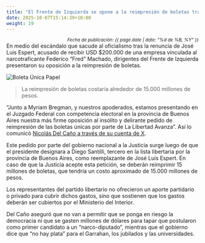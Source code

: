```yaml
---
title: "El Frente de Izquierda se opone a la reimpresión de boletas tras la salida de Espert"
date: 2025-10-07T15:14:39+10:00
weight: 19
---
```

<div align="right">
  <small><em>Fecha de publicación: {{ page.date | date: "%d de %B, %Y" }}</em></small>
</div>
En medio del escándalo que sacude al oficialismo tras la renuncia de José Luis Espert, acusado de recibir USD $200.000 de una empresa vinculada al narcotraficante Federico “Fred” Machado, dirigentes del Frente de Izquierda presentaron su oposición a la reimpresión de boletas.

![Boleta Única Papel](jajaj)
> La reimpresión de boletas costaría alrededor de 15.000 millones de pesos.

“Junto a Myriam Bregman, y nuestros apoderados, estamos presentando en el Juzgado Federal con competencia electoral en la provincia de Buenos Aires nuestra más firme oposición al insólito y delirante pedido de reimpresión de las boletas únicas por parte de La Libertad Avanza”. Así lo comunicó [Nicolás Del Caño a través de su cuenta de X](https://x.com/NicolasdelCano/status/1975547210809934148). 

Este pedido por parte del gobierno nacional a la Justicia surge luego de que el presidente designara a Diego Santilli, tercero en la lista libertaria por la provincia de Buenos Aires, como reemplazante de José Luis Espert. En caso de que la Justicia acepte esta petición, se deberán reimprimir 15 millones de boletas, que tendría un costo aproximado de 15.000 millones de pesos. 

Los representantes del partido libertario no ofrecieron un aporte partidario o privado para cubrir dichos gastos, sino que sostienen que los gastos deberán ser cubiertos por el Ministerio del Interior. 

Del Caño aseguró que no van a permitir que se ponga en riesgo la democracia ni que se gasten millones de dólares para tapar que postularon como primer candidato a un “narco-diputado”, mientras que el gobierno dice que “no hay plata” para el Garrahan, los jubilados y las universidades.

<!--Se subirá el 23 de octubre de 2025 -->
<!--Business advisory is the final tier of the accounting pyramid.-->
<!--more-->

<!--Business advisory involves reporting on performance as well as advising on strategic plans, risk assessment, and succession plans.

![Accounting Services](/images/austin-distel-nGc5RT2HmF0-unsplash.jpg)

# Objectives

Financial accounting and financial reporting are often used as synonyms.

1. According to International Financial Reporting Standards: the objective of financial reporting is:
2. To provide financial information that is useful to existing and potential investors, lenders and other creditors in making decisions about providing resources to the reporting entity.
3. According to the European Accounting Association:

## Relevance

Relevance is the capacity of the financial information to influence the decision of its users. The ingredients of relevance are the predictive value and confirmatory value. Materiality is a sub-quality of relevance.

> The ingredients of relevance are the predictive value and confirmatory value.

Information is considered material if its omission or misstatement could influence the economic decisions of users taken on the basis of the financial statements.

## Faithful Representation

Faithful representation means that the actual effects of the transactions shall be properly accounted for and reported in the financial statements. The words and numbers must match what really happened in the transaction. The ingredients of faithful representation are completeness, neutrality and free from error.

## Enhancing Qualitative Characteristics

### Verifiability

Verifiability implies consensus between the different knowledgeable and independent users of financial information. Such information must be supported by sufficient evidence to follow the principle of objectivity.

### Comparability

Comparability is the uniform application of accounting methods across entities in the same industry. The principle of consistency is under comparability. Consistency is the uniform application of accounting across points in time within an entity.

### Understandability

Understandability means that accounting reports should be expressed as clearly as possible and should be understood by those to whom the information is relevant.
Timeliness: Timeliness implies that financial information must be presented to the users before a decision is to be made.

---

## Statement of cash flows

The statement of cash flows considers the inputs and outputs in concrete cash within a stated period. The general template of a cash flow statement is as follows: Cash Inflow - Cash Outflow + Opening Balance = Closing Balance

| Cash Inflow | Outflow   | Opening Balance |
| ----------- | --------- | --------------- |
| _Monday_    | `Tuesday` | **Wednesday**   |
| 1           | 2         | 3               |

**Example 1:** in the beginning of September, Ellen started out with $5 in her bank account. During that same month, Ellen borrowed $20 from Tom. At the end of the month, Ellen bought a pair of shoes for $7. Ellen's cash flow statement for the month of September looks like this:

- Cash inflow: $20
- Cash outflow:$7
- Opening balance: $5
- Closing balance: $20 – $7 + $5 = $18

**Example 2:** in the beginning of June, WikiTables, a company that buys and resells tables, sold 2 tables. They'd originally bought the tables for $25 each, and sold them at a price of $50 per table. The first table was paid out in cash however the second one was bought in credit terms. WikiTables' cash flow statement for the month of June looks like this:

> **Important:** the cash flow statement only considers the exchange of actual cash, and ignores what the person in question owes or is owed.

## Statement of financial position (balance sheet)

The balance sheet is the financial statement showing a firm's assets, liabilities and equity (capital) at a set point in time, usually the end of the fiscal year reported on the accompanying income statement.

- **fixed assets**
  - property
  - building
  - equipment (such as factory machinery)
- **intangible assets**
  - copyrights
  - trademarks
  - patents
    - pending
    - international
- goodwill

Owner's equity, sometimes referred to as net assets, is represented differently depending on the type of business ownership. Business ownership can be in the form of a sole proprietorship, partnership, or a corporation. For a corporation, the owner's equity portion usually shows common stock, and retained earnings (earnings kept in the company). Retained earnings come from the retained earnings statement, prepared prior to the balance sheet.-->
